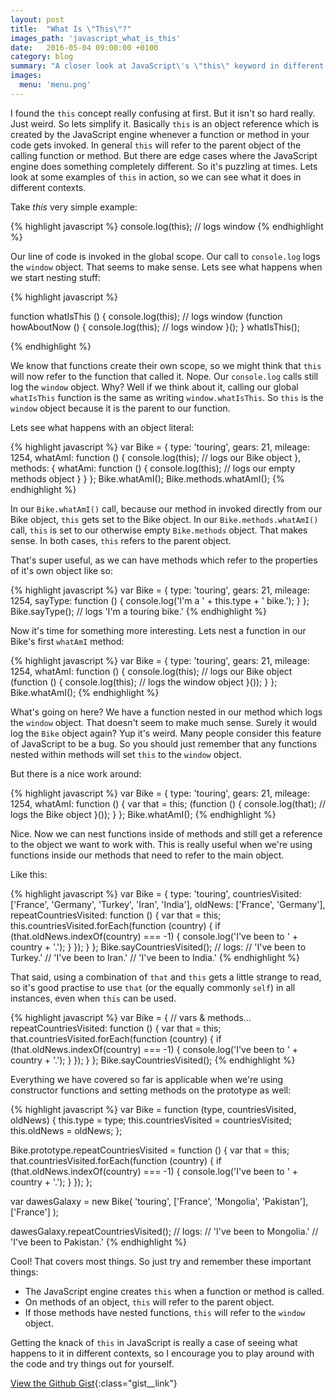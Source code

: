 ```yaml
---
layout: post
title:  "What Is \"This\"?"
images_path: 'javascript_what_is_this'
date:   2016-05-04 09:00:00 +0100
category: blog
summary: "A closer look at JavaScript\'s \"this\" keyword in different execution contexts"
images:
  menu: 'menu.png'
---
```


I found the `this` concept really confusing at first. But it isn't so hard really. Just weird. So lets simplify it. Basically `this` is an object reference which is created by the JavaScript engine whenever a function or method in your code gets invoked. In general `this` will refer to the parent object of the calling function or method. But there are edge cases where the JavaScript engine does something completely different. So it's puzzling at times. Lets look at some examples of `this` in action, so we can see what it does in different contexts.

Take *this* very simple example:

{% highlight javascript %}
  console.log(this); // logs window
{% endhighlight %}

Our line of code is invoked in the global scope. Our call to `console.log` logs the `window` object. That seems to make sense. Lets see what happens when we start nesting stuff:

{% highlight javascript %}

  function whatIsThis () {
    console.log(this); // logs window
    (function howAboutNow () {
      console.log(this); // logs window
    }();
  }
  whatIsThis();

{% endhighlight %}  

We know that functions create their own scope, so we might think that `this` will now refer to the function that called it. Nope. Our `console.log` calls still log the `window` object. Why? Well if we think about it, calling our global `whatIsThis` function is the same as writing `window.whatIsThis`. So `this` is the `window` object because it is the parent to our function.

<!-- ![My helpful screenshot]({{ site.baseurl }}/assets/images/2.png) -->

Lets see what happens with an object literal:

{% highlight javascript %}
  var Bike = {
    type: 'touring',
    gears: 21,
    mileage: 1254,
    whatAmI: function () {
      console.log(this); // logs our Bike object
    },
    methods: {
      whatAmi: function () {
        console.log(this); // logs our empty methods object
      }
    }
  };
  Bike.whatAmI();
  Bike.methods.whatAmI();
{% endhighlight %}

In our `Bike.whatAmI()` call, because our method in invoked directly from our Bike object, `this` gets set to the Bike object. In our `Bike.methods.whatAmI()` call, `this` is set to our otherwise empty `Bike.methods` object. That makes sense. In both cases, `this` refers to the parent object.

That's super useful, as we can have methods which refer to the properties of it's own object like so:

{% highlight javascript %}
  var Bike = {
    type: 'touring',
    gears: 21,
    mileage: 1254,
    sayType: function () {
      console.log('I\'m a ' + this.type + ' bike.');
    }
  };
  Bike.sayType(); // logs 'I'm a touring bike.'
{% endhighlight %}


Now it's time for something more interesting. Lets nest a function in our Bike's first `whatAmI` method:

{% highlight javascript %}
  var Bike = {
    type: 'touring',
    gears: 21,
    mileage: 1254,
    whatAmI: function () {
      console.log(this); // logs our Bike object
      (function () {
        console.log(this); // logs the window object
        }());
    }
  };
  Bike.whatAmI();
{% endhighlight %}

What's going on here? We have a function nested in our method which logs the `window` object. That doesn't seem to make much sense. Surely it would log the `Bike` object again? Yup it's weird. Many people consider this feature of JavaScript to be a bug. So you should just remember that any functions nested within methods will set `this` to the `window` object.

But there is a nice work around:

{% highlight javascript %}
  var Bike = {
    type: 'touring',
    gears: 21,
    mileage: 1254,
    whatAmI: function () {
      var that = this;
      (function () {
        console.log(that); // logs the Bike object
        }());
    }
  };
  Bike.whatAmI();
{% endhighlight %}

Nice. Now we can nest functions inside of methods and still get a reference to the object we want to work with. This is really useful when we're using functions inside our methods that need to refer to the main object.

Like this:

{% highlight javascript %}
var Bike = {
      type: 'touring',
      countriesVisited: ['France', 'Germany', 'Turkey', 'Iran', 'India'],
      oldNews: ['France', 'Germany'],
      repeatCountriesVisited: function () {
        var that = this;
        this.countriesVisited.forEach(function (country) {
          if (that.oldNews.indexOf(country) === -1) {
            console.log('I\'ve been to ' + country + '.');
          }
        });
      }
    };
    Bike.sayCountriesVisited();
    // logs:
    // 'I've been to Turkey.'
    // 'I've been to Iran.'
    // 'I've been to India.'
{% endhighlight %}

That said, using a combination of `that` and `this` gets a little strange to read, so it's good practise to use `that` (or the equally commonly `self`) in all instances, even when `this` can be used.

{% highlight javascript %}
var Bike = {
      // vars & methods...
      repeatCountriesVisited: function () {
        var that = this;
        that.countriesVisited.forEach(function (country) {
          if (that.oldNews.indexOf(country) === -1) {
            console.log('I\'ve been to ' + country + '.');
          }
        });
      }
    };
    Bike.sayCountriesVisited();
{% endhighlight %}

Everything we have covered so far is applicable when we're using constructor functions and setting methods on the prototype as well:

{% highlight javascript %}
var Bike = function (type, countriesVisited, oldNews) {
  this.type = type;
  this.countriesVisited = countriesVisited;
  this.oldNews = oldNews;
};

Bike.prototype.repeatCountriesVisited = function () {
  var that = this;
  that.countriesVisited.forEach(function (country) {
    if (that.oldNews.indexOf(country) === -1) {
      console.log('I\'ve been to ' + country + '.');
    }
  });
};

var dawesGalaxy = new Bike(
  'touring',
  ['France', 'Mongolia', 'Pakistan'],
  ['France']
);

dawesGalaxy.repeatCountriesVisited();
// logs:
// 'I've been to Mongolia.'
// 'I've been to Pakistan.'
{% endhighlight %}


Cool! That covers most things. So just try and remember these important things:

- The JavaScript engine creates `this` when a function or method is called.
- On methods of an object, `this` will refer to the parent object.
- If those methods have nested functions, `this` will refer to the `window` object.

Getting the knack of `this` in JavaScript is really a case of seeing what happens to it in different contexts, so I encourage you to play around with the code and try things out for yourself.

[View the Github Gist](https://gist.github.com/jamesgraham10/d6d9d4da7a4826155f503309592e8762){:class="gist__link"}
